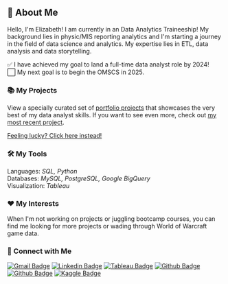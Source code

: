
<!--
**kuehbiko/kuehbiko** is a ✨ _special_ ✨ repository because its `README.md` (this file) appears on your GitHub profile.

Here are some ideas to get you started:

- 🔭 I’m currently working on ...
- 🌱 I’m currently learning ...
- 👯 I’m looking to collaborate on ...
- 🤔 I’m looking for help with ...
- 💬 Ask me about ...
- 📫 How to reach me: ...
- 😄 Pronouns: ...
- ⚡ Fun fact: ...
-->
## 🙋 About Me
Hello, I'm Elizabeth! I am currently in an Data Analytics Traineeship!
My background lies in physic/MIS reporting analytics and I'm starting a journey in the field of data science and analytics. My expertise lies in ETL, data analysis and data storytelling. 

✅ I have achieved my goal to land a full-time data analyst role by 2024! \
⬜ My next goal is to begin the OMSCS in 2025.

### 📚 My Projects
View a specially curated set of [portfolio projects](https://github.com/kuehbiko/01-Portfolio-Projects) that showcases the very best of my data analyst skills. If you want to see even more, check out [my most recent project](https://github.com/kuehbiko/02-Personal-Projects/tree/main/Completed). 

[Feeling lucky? Click here instead!](https://github.com/kuehbiko/02-Personal-Projects/tree/main/WIP)

### 🛠️ My Tools
Languages: *SQL, Python* \
Databases: *MySQL, PostgreSQL, Google BigQuery* \
Visualization: *Tableau*

### ❤️ My Interests
When I'm not working on projects or juggling bootcamp courses, you can find me looking for more projects or wading through World of Warcraft game data.

### 👋 Connect with Me
[![Gmail Badge](https://img.shields.io/badge/Gmail-D14836?style=for-the-badge&logo=gmail&logoColor=white&link=elsf1998@gmail.com)](elsf1998@gmail.com) 
[![Linkedin Badge](https://img.shields.io/badge/-LinkedIn-blue?style=for-the-badge&logo=Linkedin&logoColor=white&link=https://www.linkedin.com/in/elizabethlimse)](https://www.linkedin.com/in/elizabethlimse) 
[![Tableau Badge](http://img.shields.io/badge/-Tableau-orange?style=for-the-badge&logo=tableau&logoColor=white&link=https://public.tableau.com/profile/kuebiko/)](https://public.tableau.com/profile/kuebiko/) 
[![Github Badge](http://img.shields.io/badge/-Github-black?style=for-the-badge&logo=github&link=https://github.com/kuehbiko/)](https://github.com/kuehbiko) 
[![Github Badge](http://img.shields.io/badge/-Dagshub-brown?style=for-the-badge&logo=github&link=https://dagshub.com/kuehbiko/)](https://dagshub.com/kuehbiko)
[![Kaggle Badge](https://img.shields.io/badge/-Kaggle-blue?style=for-the-badge&logo=kaggle&logoColor=white&link=https://www.kaggle.com/kuebiko)](https://www.kaggle.com/kuebiko)
<!-- maybe can put stackoverflow or blog badges next time. discord? -->
